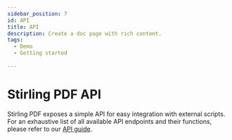 ```yaml
---
sidebar_position: 7
id: API
title: API
description: Create a doc page with rich content.
tags:
  - Demo
  - Getting started
  
---
```

# Stirling PDF API

Stirling PDF exposes a simple API for easy integration with external scripts. For an exhaustive list of all available API endpoints and their functions, please refer to our [API guide](https://github.com/Frooodle/Stirling-PDF/blob/main/API.md).

